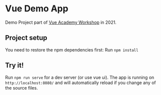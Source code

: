 # Vue Demo App

Demo Project part of <a href="https://vue.ac" target="_blank">Vue Academy Workshop</a> in 2021.

## Project setup

You need to restore the npm dependencies first:
Run `npm install`

## Try it!

Run `npm run serve` for a dev server (or use vue ui).
The app is running on `http://localhost:8080/` and will automatically reload if you change any of the source files.